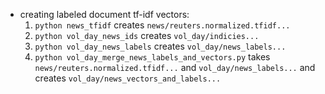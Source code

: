- creating labeled document tf-idf vectors:
    1. `python news_tfidf` creates `news/reuters.normalized.tfidf...`
    2. `python vol_day_news_ids` creates `vol_day/indicies...`
    3. `python vol_day_news_labels` creates `vol_day/news_labels...`
    4. `python vol_day_merge_news_labels_and_vectors.py` takes `news/reuters.normalized.tfidf...` and `vol_day/news_labels...` and creates `vol_day/news_vectors_and_labels...` 
